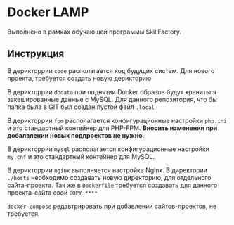 # Docker LAMP

Выполнено в рамках обучающей программы SkillFactory.

## Инструкция

В дерикторрии `code` располагается код будущих систем. Для нового проекта, требуется создать новую дерикторию

В дерикторрии `dbdata` при поднятии Docker образов будут храниться закешированные данные с MySQL. Для данного репозитория, что бы папка была в GIT был создан пустой файл `.local`

В дерикторрии `fpm` располагается конфигурационные настройки `php.ini` и это стандартный контейнер для PHP-FPM. **Вносить изменения при добалвлении новых подпроектов не нужно**.

В дерикторрии `mysql` располагается конфигурационные настройки `my.cnf` и это стандартный контейнер для MySQL.

В дерикторрии `nginx` выполняется настройка Nginx. В директории `./hosts` необходимо создавать новую директорию, для отдельного сайта-проекта. Так же в `Dockerfile` требуется создавать для данного проекта-сайта свой `COPY ****`

`docker-compose` редавтрировать при добавлении сайтов-проектов, не требуется.